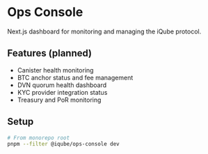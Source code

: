 # Ops Console

Next.js dashboard for monitoring and managing the iQube protocol.

## Features (planned)
- Canister health monitoring
- BTC anchor status and fee management
- DVN quorum health dashboard
- KYC provider integration status
- Treasury and PoR monitoring

## Setup
```bash
# From monorepo root
pnpm --filter @iqube/ops-console dev
```
